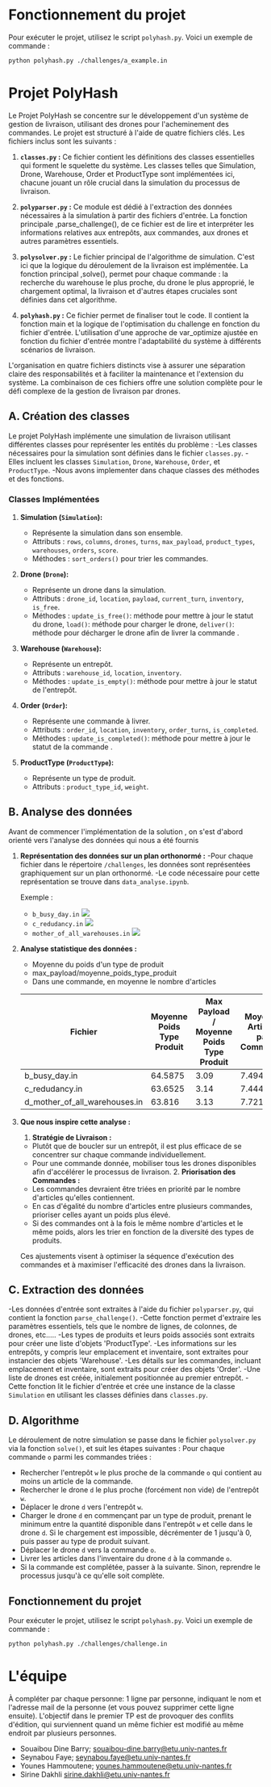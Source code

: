 # Fonctionnement du projet

Pour exécuter le projet, utilisez le script `polyhash.py`. Voici un exemple de commande :

```bash
python polyhash.py ./challenges/a_example.in
```

# Projet PolyHash

Le Projet PolyHash se concentre sur le développement d'un système de gestion de livraison, utilisant des drones pour l'acheminement des commandes. Le projet est structuré à l'aide de quatre fichiers clés. Les fichiers inclus sont les suivants :

1. **`classes.py` :** Ce fichier contient les définitions des classes essentielles qui forment le squelette du système. Les classes telles que Simulation, Drone, Warehouse, Order et ProductType sont implémentées ici, chacune jouant un rôle crucial dans la simulation du processus de livraison.

2. **`polyparser.py` :** Ce module est dédié à l'extraction des données nécessaires à la simulation à partir des fichiers d'entrée. La fonction principale ,parse_challenge(), de ce fichier est de lire et interpréter les informations relatives aux entrepôts, aux commandes, aux drones et autres paramètres essentiels.

3. **`polysolver.py` :** Le fichier principal de l'algorithme de simulation. C'est ici que la logique du déroulement de la livraison est implémentée. La fonction principal ,solve(), permet pour chaque commande : la recherche du warehouse le plus proche, du drone le plus approprié, le chargement optimal, la livraison et d'autres étapes cruciales sont définies dans cet algorithme.

4. **`polyhash.py` :** Ce fichier permet de finaliser tout le code. Il contient la fonction main et la logique de l'optimisation du challenge en fonction du fichier d'entrée. L'utilisation d'une approche de var_optimize ajustée en fonction du fichier d'entrée montre l'adaptabilité du système à différents scénarios de livraison.

L'organisation en quatre fichiers distincts vise à assurer une séparation claire des responsabilités et à faciliter la maintenance et l'extension du système. La combinaison de ces fichiers offre une solution complète pour le défi complexe de la gestion de livraison par drones.

## A. Création des classes

Le projet PolyHash implémente une simulation de livraison utilisant différentes classes pour représenter les entités du problème :
-Les classes nécessaires pour la simulation sont définies dans le fichier `classes.py`.
-Elles incluent les classes `Simulation`, `Drone`, `Warehouse`, `Order`, et `ProductType`.
-Nous avons implementer dans chaque classes des méthodes et des fonctions.

### Classes Implémentées

1. **Simulation (`Simulation`):**
   - Représente la simulation dans son ensemble.
   - Attributs : `rows`, `columns`, `drones`, `turns`, `max_payload`, `product_types`, `warehouses`, `orders`, `score`.
   - Méthodes : `sort_orders()` pour trier les commandes.

2. **Drone (`Drone`):**
   - Représente un drone dans la simulation.
   - Attributs : `drone_id`, `location`, `payload`, `current_turn`, `inventory`, `is_free`.
   - Méthodes : `update_is_free()`: méthode pour mettre à jour le statut du drone, 
                `load()`: méthode pour charger le drone, 
                `deliver()`: méthode pour décharger le drone afin de livrer la commande .

3. **Warehouse (`Warehouse`):**
   - Représente un entrepôt.
   - Attributs : `warehouse_id`, `location`, `inventory`.
   - Méthodes : `update_is_empty()`: méthode pour mettre à jour le statut de l'entrepôt.

4. **Order (`Order`):**
   - Représente une commande à livrer.
   - Attributs : `order_id`, `location`, `inventory`, `order_turns`, `is_completed`.
   - Méthodes : `update_is_completed()`: méthode pour mettre à jour le statut de la commande .

5. **ProductType (`ProductType`):**
   - Représente un type de produit.
   - Attributs : `product_type_id`, `weight`.

## B. Analyse des données

Avant de commencer l'implémentation de la solution , on s'est d'abord orienté vers l'analyse des données qui nous a été fournis

1. **Représentation des données sur un plan orthonormé :**
   -Pour chaque fichier dans le répertoire `/challenges`, les données sont représentées graphiquement sur un plan orthonormé.
   -Le code nécessaire pour cette représentation se trouve dans `data_analyse.ipynb`.

   Exemple :
   - `b_busy_day.in`
   ![](./media/b_busy_day_in.png)
   - `c_redudancy.in`
   ![](./media/c_redudancy_in.png)
   - `mother_of_all_warehouses.in`
   ![](./media/d_mother_of_all_warehouses_in.png)

2. **Analyse statistique des données :**
   - Moyenne du poids d'un type de produit
   - max_payload/moyenne_poids_type_produit
   - Dans une commande, en moyenne le nombre d'articles

   | Fichier                      | Moyenne Poids Type Produit | Max Payload / Moyenne Poids Type Produit | Moyenne Articles par Commande |
   | -----------------------------|--------------------------- | ---------------------------------------- | ------------------------------ |
   | b_busy_day.in                | 64.5875                   | 3.09                                   | 7.4944                       |
   | c_redudancy.in               | 63.6525                   | 3.14                                   | 7.444                        |
   | d_mother_of_all_warehouses.in| 63.816                    | 3.13                                   | 7.72125                      |

3. **Que nous inspire cette analyse :**

      1. **Stratégie de Livraison :**
    - Plutôt que de boucler sur un entrepôt, il est plus efficace de se concentrer sur chaque commande individuellement.
    - Pour une commande donnée, mobiliser tous les drones disponibles afin d'accélérer le processus de livraison.
      2. **Priorisation des Commandes :**
    - Les commandes devraient être triées en priorité par le nombre d'articles qu'elles contiennent.
    - En cas d'égalité du nombre d'articles entre plusieurs commandes, prioriser celles ayant un poids plus élevé.
    - Si des commandes ont à la fois le même nombre d'articles et le même poids, alors les trier en fonction de la diversité des types de produits.

    Ces ajustements visent à optimiser la séquence d'exécution des commandes et à maximiser l'efficacité des drones dans la livraison.

## C. Extraction des données

-Les données d'entrée sont extraites à l'aide du fichier `polyparser.py`, qui contient la fonction `parse_challenge()`.
-Cette fonction permet d'extraire les paramètres essentiels, tels que le nombre de lignes, de colonnes, de drones, etc.....
-Les types de produits et leurs poids associés sont extraits pour créer une liste d'objets 'ProductType'.
-Les informations sur les entrepôts, y compris leur emplacement et inventaire, sont extraites pour instancier des objets 'Warehouse'.
-Les détails sur les commandes, incluant emplacement et inventaire, sont extraits pour créer des objets 'Order'.
-Une liste de drones est créée, initialement positionnée au premier entrepôt.
-Cette fonction lit le fichier d'entrée et crée une instance de la classe `Simulation` en utilisant les classes définies dans `classes.py`.

## D. Algorithme

Le déroulement de notre simulation se passe dans le fichier `polysolver.py` via la fonction `solve()`, et suit les étapes suivantes :
 Pour chaque commande `o` parmi les commandes triées :
   - Rechercher l'entrepôt `w` le plus proche de la commande `o` qui contient au moins un article de la commande.
   - Rechercher le drone `d` le plus proche (forcément non vide) de l'entrepôt `w`.
   - Déplacer le drone `d` vers l'entrepôt `w`.
   - Charger le drone `d` en commençant par un type de produit, prenant le minimum entre la quantité disponible dans l'entrepôt `w` et celle dans le drone `d`. Si le chargement est impossible, décrémenter de 1 jusqu'à 0, puis passer au type de produit suivant.
   - Déplacer le drone `d` vers la commande `o`.
   - Livrer les articles dans l'inventaire du drone `d` à la commande `o`.
   - Si la commande est complétée, passer à la suivante. Sinon, reprendre le processus jusqu'à ce qu'elle soit complète.

## Fonctionnement du projet

Pour exécuter le projet, utilisez le script `polyhash.py`. Voici un exemple de commande :

```bash
python polyhash.py ./challenges/challenge.in
```

L'équipe
========

À compléter par chaque personne: 1 ligne par personne, indiquant le nom et l'adresse mail de la personne (et vous pouvez supprimer cette ligne ensuite). L'objectif dans le premier TP est de provoquer des conflits d'édition, qui surviennent quand un même fichier est modifié au même endroit par plusieurs personnes.

- Souaibou Dine Barry; souaibou-dine.barry@etu.univ-nantes.fr 
- Seynabou Faye; seynabou.faye@etu.univ-nantes.fr
- Younes Hammoutene; younes.hammoutene@etu.univ-nantes.fr
- Sirine Dakhli sirine.dakhli@etu.univ-nantes.fr

